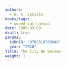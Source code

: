 ```yaml
---
authors:
  - N. K. Jemisin
books/tags:
  - owned-but-unread
date: 1800-03-09
draft: true
params:
  isbn13: "9780316509848"
  year: "2020"
title: The City We Became
weight: 1
---
```


<!--more-->

